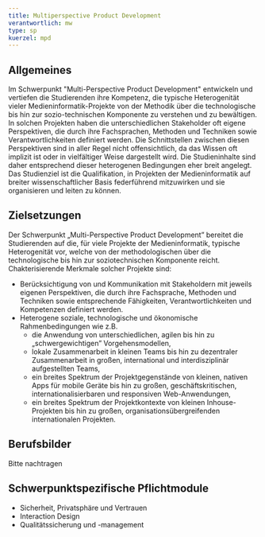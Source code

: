 ```yaml
---
title: Multiperspective Product Development
verantwortlich: mw
type: sp
kuerzel: mpd
---
```


## Allgemeines

Im Schwerpunkt "Multi-Perspective Product Development" entwickeln und vertiefen die Studierenden ihre Kompetenz, die typische Heterogenität vieler Medieninformatik-Projekte von der Methodik über die technologische bis hin zur sozio-technischen Komponente zu verstehen und zu bewältigen. In solchen Projekten haben die unterschiedlichen Stakeholder oft eigene Perspektiven, die durch ihre Fachsprachen, Methoden und Techniken sowie Verantwortlichkeiten definiert werden. Die Schnittstellen zwischen diesen Perspektiven sind in aller Regel nicht offensichtlich, da das Wissen oft implizit ist oder in vielfältiger Weise dargestellt wird. Die Studieninhalte sind daher entsprechend dieser heterogenen Bedingungen eher breit angelegt. Das Studienziel ist die Qualifikation, in Projekten der Medieninformatik auf breiter wissenschaftlicher Basis federführend mitzuwirken und sie organisieren und leiten zu können.  

## Zielsetzungen

Der Schwerpunkt „Multi-Perspective Product Development” bereitet die Studierenden auf die, für viele Projekte der Medieninformatik, typische Heterogenität vor, welche von der methodologischen über die technologische bis hin zur soziotechnischen Komponente reicht. Chakterisierende Merkmale solcher Projekte sind:

- Berücksichtigung von und Kommunikation mit Stakeholdern mit jeweils eigenen Perspektiven, die durch ihre Fachsprache, Methoden und Techniken sowie entsprechende Fähigkeiten, Verantwortlichkeiten und Kompetenzen definiert werden.
- Heterogene soziale, technologische und ökonomische Rahmenbedingungen wie z.B. 
   - die Anwendung von unterschiedlichen, agilen bis hin zu „schwergewichtigen” Vorgehensmodellen,
   - lokale Zusammenarbeit in kleinen Teams bis hin zu dezentraler Zusammenarbeit in großen, international und interdisziplinär aufgestellten Teams,
   - ein breites Spektrum der Projektgegenstände von kleinen, nativen Apps für mobile Geräte bis hin zu großen, geschäftskritischen, internationalisierbaren und responsiven Web-Anwendungen,
  - ein breites Spektrum der Projektkontexte von kleinen Inhouse-Projekten bis hin zu großen, organisationsübergreifenden internationalen Projekten.

## Berufsbilder
Bitte nachtragen

## Schwerpunktspezifische Pflichtmodule

- Sicherheit, Privatsphäre und Vertrauen
- Interaction Design
- Qualitätssicherung und -management



